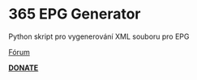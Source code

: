 <h1>365 EPG Generator</h1>

<p>

Python skript pro vygenerování XML souboru pro EPG

<p>

<a href="https://www.xbmc-kodi.cz/showthread.php?pid=84767#pid84767">Fórum</a>

<p>

<b><a href="https://www.paypal.me/petrsaros">DONATE</a></b>

<p>

